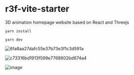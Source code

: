 # r3f-vite-starter
3D animation homepage website based on React and Threejs

```
yarn install

yarn dev
```
![6fa8aa27dafc55e37b73e3f1c3d591a](https://github.com/litian129/r3f-vite-web/assets/32488489/1a022ff6-776f-4efb-9b5d-339ff2afb082)

![c73316bd1913f599e7768602bd674a4](https://github.com/litian129/r3f-vite-web/assets/32488489/bddbd95e-3cc2-4478-8021-b7c6a32a6075)

![image](https://user-images.githubusercontent.com/6551176/221732091-23ee52cb-4150-42fa-b998-43628d7a6b0d.png)
